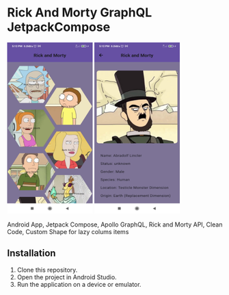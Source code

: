 # Rick And Morty GraphQL JetpackCompose
<img src="app/src/main/res/drawable/screenshot1_rickandmortygraphqlapi.jpg" alt="Descripción de la imagen" width="200" height="400">       <img src="app/src/main/res/drawable/screenshot2_rickandmortygraphqlapi.jpg" alt="Descripción de la imagen" width="200" height="400">

Android App, Jetpack Compose, Apollo GraphQL, Rick and Morty API, Clean Code, Custom Shape for lazy colums items

## Installation

1. Clone this repository.
2. Open the project in Android Studio.
3. Run the application on a device or emulator.
